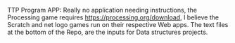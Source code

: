  TTP Program APP: Really no application needing instructions, the Processing game requires https://processing.org/download, I believe the Scratch and net logo games run on their respective Web apps. The text files at the bottom of the Repo, are the inputs for Data structures projects.
 
 
 
 
 
